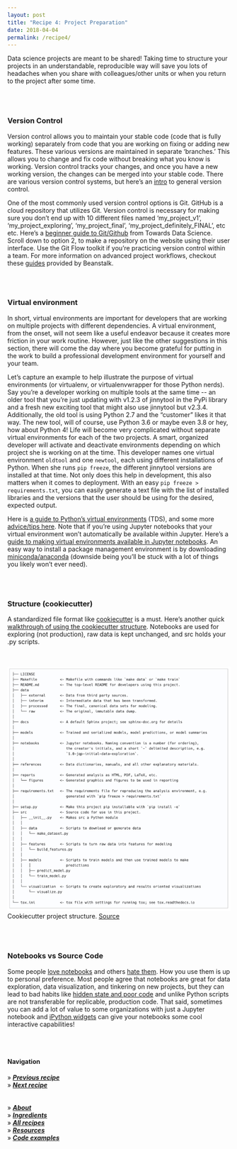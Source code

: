 ```yaml
---
layout: post
title: "Recipe 4: Project Preparation"
date: 2018-04-04
permalink: /recipe4/
---
```


Data science projects are meant to be shared! Taking time to structure your projects in an understandable, reproducible way will save you lots of headaches when you share with colleagues/other units or when you return to the project after some time.

<br><br>
### Version Control
Version control allows you to maintain your stable code (code that is fully working) separately from code that you are working on fixing or adding new features. These various versions are maintained in separate ‘branches.’ This allows you to change and fix code without breaking what you know is working. Version control tracks your changes, and once you have a new working version, the changes can be merged into your stable code. There are various version control systems, but here’s an [intro](http://guides.beanstalkapp.com/version-control/branching-best-practices.html) to general version control.

One of the most commonly used version control options is Git. GitHub is a cloud repository that utilizes Git.  Version control is necessary for making sure you don’t end up with 10 different files named ‘my_project_v1’,  ‘my_project_exploring’,  ‘my_project_final’,  ‘my_project_definitely_FINAL’, etc etc. Here’s a [beginner guide to Git/Github](https://towardsdatascience.com/getting-started-with-git-and-github-6fcd0f2d4ac6) from Towards Data Science. Scroll down to option 2, to make a repository on the website using their user interface. Use the Git Flow toolkit if you’re practicing version control within a team. For more information on advanced project workflows, checkout these [guides](http://guides.beanstalkapp.com/) provided by Beanstalk.

<br><br>
### Virtual environment
In short, virtual environments are important for developers that are working on multiple projects with different dependencies. A virtual environment, from the onset, will not seem like a useful endeavor because it creates more friction in your work routine. However, just like the other suggestions in this section, there will come the day where you become grateful for putting in the work to build a professional development environment for yourself and your team.

Let’s capture an example to help illustrate the purpose of virtual environments (or virtualenv, or virtualenvwrapper for those Python nerds). Say you’re a developer working on multiple tools at the same time -- an older tool that you’re just updating with v1.2.3 of jinnytool in the PyPi library and a fresh new exciting tool that might also use jinnytool but v2.3.4. Additionally, the old tool is using Python 2.7 and the “customer” likes it that way. The new tool, will of course, use Python 3.6 or maybe even 3.8 or hey, how about Python 4! Life will become very complicated without separate virtual environments for each of the two projects. A smart, organized developer will activate and deactivate environments depending on which project she is working on at the time. This developer names one virtual environment `oldtool` and one `newtool`, each using different installations of Python. When she runs `pip freeze`, the different jinnytool versions are installed at that time. Not only does this help in development, this also matters when it comes to deployment. With an easy `pip freeze > requirements.txt`, you can easily generate a text file with the list of installed libraries and the versions that the user should be using for the desired, expected output.

Here is [a guide to Python’s virtual environments](https://towardsdatascience.com/virtual-environments-104c62d48c54) (TDS), and some more [advice/tips here](https://towardsdatascience.com/advice-and-tips-to-properly-work-with-virtual-environments-67bbad9ba5b6). Note that if you’re using Jupyter notebooks that your virtual environment won’t automatically be available within Jupyter. Here’s a [guide to making virtual environments available in Jupyter notebooks](https://janakiev.com/blog/jupyter-virtual-envs/). An easy way to install a package management environment is by downloading [miniconda/anaconda](https://www.anaconda.com/products/individual) (downside being you’ll be stuck with a lot of things you likely  won’t ever need).


<br><br>
### Structure (cookiecutter)
A standardized file format like [cookiecutter](https://drivendata.github.io/cookiecutter-data-science/) is a must. Here’s another quick [walkthrough of using the cookiecutter structure](https://medium.com/@rrfd/cookiecutter-data-science-organize-your-projects-atom-and-jupyter-2be7862f487e). Notebooks are used for exploring (not production), raw data is kept unchanged, and src holds your .py scripts.

<br><br>
![Cookiecutter](/assets/recipe4/cookiecutter.png)<br>
Cookiecutter project structure. [Source](https://drivendata.github.io/cookiecutter-data-science/)


<br><br>
### Notebooks vs Source Code
Some people [love notebooks](https://www.youtube.com/watch?v=9Q6sLbz37gk&feature=youtu.be) and others [hate them](https://datapastry.com/blog/why-i-dont-use-jupyter-notebooks-and-you-shouldnt-either/). How you use them is up to personal preference. Most people agree that notebooks are great for data exploration, data visualization, and tinkering on new projects, but they can lead to bad habits like [hidden state and poor code](https://towardsdatascience.com/the-case-against-the-jupyter-notebook-d4da17e97243) and unlike Python scripts are not transferable for replicable, production code. That said, sometimes you can add a lot of value to some organizations with just a Jupyter notebook and [iPython widgets](https://towardsdatascience.com/interactive-controls-for-jupyter-notebooks-f5c94829aee6) can give your notebooks some cool interactive capabilities!

<br><br>

#### Navigation
» **[_Previous recipe_](/recipe3)**<br>
» **[_Next recipe_](/recipe5)**<br><br><br>
» **[_About_](/about)**<br>
» **[_Ingredients_](/ingredients)**<br>
» **[_All recipes_](/recipes)**<br>
» **[_Resources_](/resources)**<br>
» **[_Code examples_](/examples)**<br>
